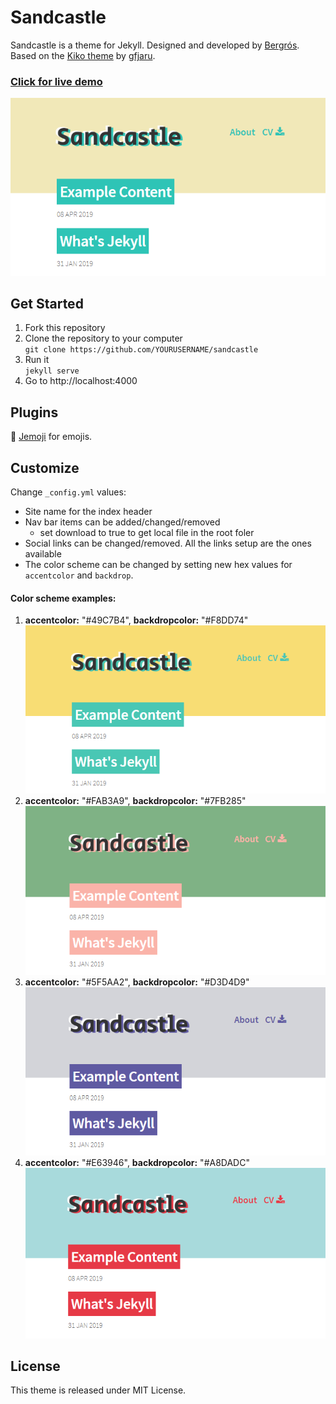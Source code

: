 # Sandcastle

Sandcastle is a theme for Jekyll.
Designed and developed by [Bergrós](https://github.com/bergrosgigja). Based on the [Kiko theme](https://github.com/gfjaru/Kiko) by [gfjaru](https://github.com/gfjaru).

### [Click for live demo](https://bergrosgigja.github.io/Sandcastle/)

![](/examples/3-main.png)

## Get Started

1. Fork this repository
2. Clone the repository to your computer 
<br>`git clone https://github.com/YOURUSERNAME/sandcastle`
2. Run it
<br>`jekyll serve`
4. Go to http://localhost:4000

## Plugins

:wave: [Jemoji](https://github.com/jekyll/jemoji) for emojis.

## Customize

Change `_config.yml` values:

* Site name for the index header
* Nav bar items can be added/changed/removed
  * set download to true to get local file in the root foler
* Social links can be changed/removed. All the links setup are the ones available
* The color scheme can be changed by setting new hex values for `accentcolor` and `backdrop`.

#### Color scheme examples:

1. **accentcolor:** "#49C7B4", **backdropcolor:** "#F8DD74"
![](/examples/1-yellow-green.png)
2. **accentcolor:** "#FAB3A9", **backdropcolor:** "#7FB285"
![](/examples/2-green-pink.png)
3. **accentcolor:** "#5F5AA2", **backdropcolor:** "#D3D4D9"
![](/examples/4-gray-purple.png)
4. **accentcolor:** "#E63946", **backdropcolor:** "#A8DADC"
![](/examples/5-blue-red.png)

## License

This theme is released under MIT License.
